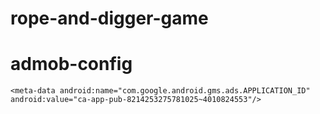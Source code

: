# rope-and-digger-game

# admob-config

`<meta-data android:name="com.google.android.gms.ads.APPLICATION_ID" android:value="ca-app-pub-8214253275781025~4010824553"/>`
